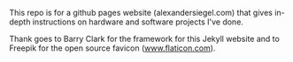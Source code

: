 This repo is for a github pages website (alexandersiegel.com) that gives in-depth instructions on hardware and software projects I've done.

Thank goes to Barry Clark for the framework for this Jekyll website and to Freepik for the open source favicon (www.flaticon.com). 
